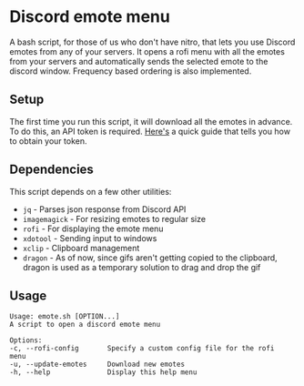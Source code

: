 # Discord emote menu

A bash script, for those of us who don't have nitro, that lets you use Discord emotes from any of your servers. It opens a rofi menu with all the emotes from your servers and automatically sends the selected emote to the discord window. Frequency based ordering is also implemented.

## Setup

The first time you run this script, it will download all the emotes in advance. To do this, an API token is required. [Here's](https://github.com/Tyrrrz/DiscordChatExporter/wiki/Obtaining-Token-and-Channel-IDs#how-to-get-a-user-token) a quick guide that tells you how to obtain your token.

## Dependencies

This script depends on a few other utilities:

- `jq` - Parses json response from Discord API
- `imagemagick` - For resizing emotes to regular size
- `rofi` - For displaying the emote menu
- `xdotool` - Sending input to windows
- `xclip` - Clipboard management
- `dragon` - As of now, since gifs aren't getting copied to the clipboard, dragon is used as a temporary solution to drag and drop the gif

## Usage

```
Usage: emote.sh [OPTION...]
A script to open a discord emote menu

Options:
-c, --rofi-config       Specify a custom config file for the rofi  menu
-u, --update-emotes     Download new emotes
-h, --help              Display this help menu
```

